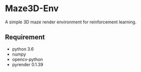 # Maze3D-Env
A simple 3D maze render environment for reinforcement learning. 

## Requirement
- python 3.6
- numpy
- opencv-python
- pyrender 0.1.39

